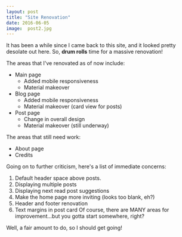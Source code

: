 ```yaml
---
layout: post
title: "Site Renovation"
date: 2016-06-05
image:  post2.jpg
---
```


It has been a while since I came back to this site, and it looked pretty desolate out here.
So, **drum rolls** time for a massive renovation!

The areas that I've renovated as of now include:
- Main page
  - Added mobile responsiveness
  - Material makeover
- Blog page
  - Added mobile responsiveness
  - Material makeover (card view for posts)
- Post page
  - Change in overall design
  - Material makeover (still underway)
  
The areas that still need work:
- About page
- Credits

Going on to further criticism, here's a list of immediate concerns:
1.  Default header space above posts.
2.  Displaying multiple posts
3.  Displaying next read post suggestions
4.  Make the home page more inviting (looks too blank, eh?)
5.  Header and footer renovation
6.  Text margins in post card
Of course, there are MANY areas for improvement...but you gotta start somewhere, right?


Well, a fair amount to do, so I should get going!

